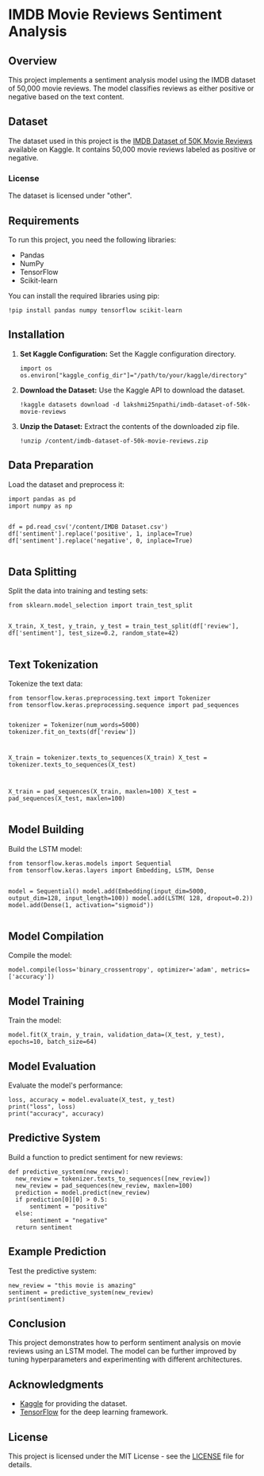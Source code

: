 <body>
  <h1>IMDB Movie Reviews Sentiment Analysis</h1>

  <h2>Overview</h2>
  <p>This project implements a sentiment analysis model using the IMDB dataset of 50,000 movie reviews. The model classifies reviews as either positive or negative based on the text content.</p>

  <h2>Dataset</h2>
  <p>The dataset used in this project is the <a href="https://www.kaggle.com/datasets/lakshmi25npathi/imdb-dataset-of-50k-movie-reviews">IMDB Dataset of 50K Movie Reviews</a> available on Kaggle. It contains 50,000 movie reviews labeled as positive or negative.</p>

  <h3>License</h3>
  <p>The dataset is licensed under "other".</p>

  <h2>Requirements</h2>
  <p>To run this project, you need the following libraries:</p>
  <ul>
      <li>Pandas</li>
      <li>NumPy</li>
      <li>TensorFlow</li>
      <li>Scikit-learn</li>
  </ul>
  <p>You can install the required libraries using pip:</p>
  <pre><code>!pip install pandas numpy tensorflow scikit-learn</code></pre>

  <h2>Installation</h2>
  <ol>
      <li><strong>Set Kaggle Configuration:</strong> Set the Kaggle configuration directory.
          <pre><code>import os
os.environ["kaggle_config_dir"]="/path/to/your/kaggle/directory"</code></pre>
      </li>
      <li><strong>Download the Dataset:</strong> Use the Kaggle API to download the dataset.
          <pre><code>!kaggle datasets download -d lakshmi25npathi/imdb-dataset-of-50k-movie-reviews</code></pre>
      </li>
      <li><strong>Unzip the Dataset:</strong> Extract the contents of the downloaded zip file.
          <pre><code>!unzip /content/imdb-dataset-of-50k-movie-reviews.zip</code></pre>
      </li>
  </ol>

  <h2>Data Preparation</h2>
  <p>Load the dataset and preprocess it:</p>
  <pre><code>import pandas as pd
import numpy as np

df = pd.read_csv('/content/IMDB Dataset.csv')
df['sentiment'].replace('positive', 1, inplace=True)
df['sentiment'].replace('negative', 0, inplace=True)</code></pre>

  <h2>Data Splitting</h2>
  <p>Split the data into training and testing sets:</p>
  <pre><code>from sklearn.model_selection import train_test_split

X_train, X_test, y_train, y_test = train_test_split(df['review'], df['sentiment'], test_size=0.2, random_state=42)</code></pre>

  <h2>Text Tokenization</h2>
  <p>Tokenize the text data:</p>
  <pre><code>from tensorflow.keras.preprocessing.text import Tokenizer
from tensorflow.keras.preprocessing.sequence import pad_sequences

tokenizer = Tokenizer(num_words=5000)
tokenizer.fit_on_texts(df['review'])

X_train = tokenizer.texts_to_sequences(X_train)
X_test = tokenizer.texts_to_sequences(X_test)

X_train = pad_sequences(X_train, maxlen=100)
X_test = pad_sequences(X_test, maxlen=100)</code></pre>

  <h2>Model Building</h2>
  <p>Build the LSTM model:</p>
  <pre><code>from tensorflow.keras.models import Sequential
from tensorflow.keras.layers import Embedding, LSTM, Dense

model = Sequential()
model.add(Embedding(input_dim=5000, output_dim=128, input_length=100))
model.add(LSTM( 128, dropout=0.2))
model.add(Dense(1, activation="sigmoid"))</code></pre>

  <h2>Model Compilation</h2>
  <p>Compile the model:</p>
  <pre><code>model.compile(loss='binary_crossentropy', optimizer='adam', metrics=['accuracy'])</code></pre>

  <h2>Model Training</h2>
  <p>Train the model:</p>
  <pre><code>model.fit(X_train, y_train, validation_data=(X_test, y_test), epochs=10, batch_size=64)</code></pre>

  <h2>Model Evaluation</h2>
  <p>Evaluate the model's performance:</p>
  <pre><code>loss, accuracy = model.evaluate(X_test, y_test)
print("loss", loss)
print("accuracy", accuracy)</code></pre>

  <h2>Predictive System</h2>
  <p>Build a function to predict sentiment for new reviews:</p>
  <pre><code>def predictive_system(new_review):
  new_review = tokenizer.texts_to_sequences([new_review])
  new_review = pad_sequences(new_review, maxlen=100)
  prediction = model.predict(new_review)
  if prediction[0][0] > 0.5:
      sentiment = "positive"
  else:
      sentiment = "negative"
  return sentiment</code></pre>

  <h2>Example Prediction</h2>
  <p>Test the predictive system:</p>
  <pre><code>new_review = "this movie is amazing"
sentiment = predictive_system(new_review)
print(sentiment)</code></pre>

  <h2>Conclusion</h2>
  <p>This project demonstrates how to perform sentiment analysis on movie reviews using an LSTM model. The model can be further improved by tuning hyperparameters and experimenting with different architectures.</p>

  <h2>Acknowledgments</h2>
  <ul>
      <li><a href="https://www.kaggle.com/">Kaggle</a> for providing the dataset.</li>
      <li><a href="https://www.tensorflow.org/">TensorFlow</a> for the deep learning framework.</li>
  </ul>

  <h2>License</h2>
  <p>This project is licensed under the MIT License - see the <a href="LICENSE">LICENSE</a> file for details.</p>
</body>

